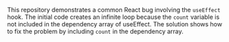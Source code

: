 This repository demonstrates a common React bug involving the `useEffect` hook. The initial code creates an infinite loop because the `count` variable is not included in the dependency array of useEffect. The solution shows how to fix the problem by including `count` in the dependency array.